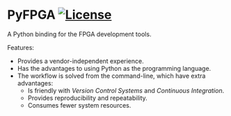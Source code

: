 # PyFPGA [![License](https://img.shields.io/badge/License-GPL--3.0-orange)](LICENSE)

A Python binding for the FPGA development tools.

Features:

* Provides a vendor-independent experience.
* Has the advantages to using Python as the programming language.
* The workflow is solved from the command-line, which have extra advantages:
    * Is friendly with *Version Control Systems* and *Continuous Integration*.
    * Provides reproducibility and repeatability.
    * Consumes fewer system resources.